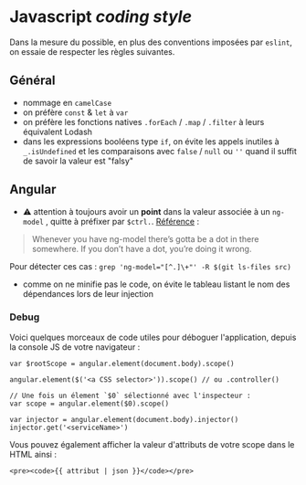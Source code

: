 # Javascript _coding style_

Dans la mesure du possible, en plus des conventions imposées par `eslint`, on essaie de respecter les règles suivantes.

## Général

- nommage en `camelCase`
- on préfère `const` & `let` à `var`
- on préfère les fonctions natives `.forEach` / `.map` / `.filter` à leurs équivalent Lodash
- dans les expressions booléens type `if`, on évite les appels inutiles à `_.isUndefined`
et les comparaisons avec `false` / `null` ou `''` quand il suffit de savoir la valeur est "falsy"

## Angular

- ⚠ attention à toujours avoir un **point** dans la valeur associée à un `ng-model` , quitte à préfixer par `$ctrl.`.
[Référence](http://jimhoskins.com/2012/12/14/nested-scopes-in-angularjs.html) :

> Whenever you have ng-model there’s gotta be a dot in there somewhere. If you don’t have a dot, you’re doing it wrong.

Pour détecter ces cas : `grep 'ng-model="[^.]\+"' -R $(git ls-files src)`

- comme on ne minifie pas le code, on évite le tableau listant le nom des dépendances lors de leur injection

### Debug

Voici quelques morceaux de code utiles pour déboguer l'application,
depuis la console JS de votre navigateur :

    var $rootScope = angular.element(document.body).scope()

    angular.element($('<a CSS selector>')).scope() // ou .controller()

    // Une fois un élement `$0` sélectionné avec l'inspecteur :
    var scope = angular.element($0).scope()

    var injector = angular.element(document.body).injector()
    injector.get('<serviceName>')

Vous pouvez également afficher la valeur d'attributs de votre scope dans le HTML ainsi :

    <pre><code>{{ attribut | json }}</code></pre>
